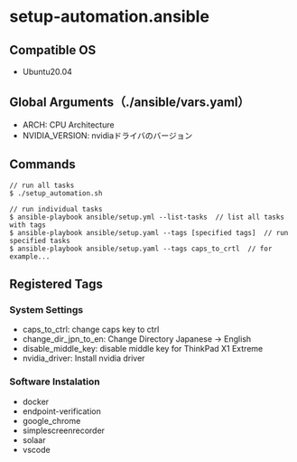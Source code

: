 # setup-automation.ansible

## Compatible OS
- Ubuntu20.04

## Global Arguments（./ansible/vars.yaml）
- ARCH: CPU Architecture
- NVIDIA_VERSION: nvidiaドライバのバージョン

## Commands
```
// run all tasks
$ ./setup_automation.sh

// run individual tasks
$ ansible-playbook ansible/setup.yml --list-tasks  // list all tasks with tags
$ ansible-playbook ansible/setup.yaml --tags [specified tags]  // run specified tasks
$ ansible-playbook ansible/setup.yaml --tags caps_to_crtl  // for example...
```

## Registered Tags

### System Settings

- caps_to_ctrl: change caps key to ctrl
- change_dir_jpn_to_en: Change Directory Japanese -> English
- disable_middle_key: disable middle key for ThinkPad X1 Extreme
- nvidia_driver: Install nvidia driver

### Software Instalation

- docker
- endpoint-verification
- google_chrome
- simplescreenrecorder
- solaar
- vscode
